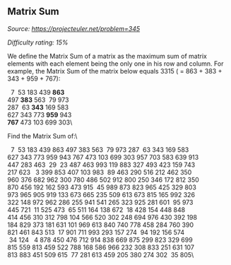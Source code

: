 Matrix Sum
----------

*Source: https://projecteuler.net/problem=345*


*Difficulty rating: 15%*

We define the Matrix Sum of a matrix as the maximum sum of matrix
elements with each element being the only one in his row and column. For
example, the Matrix Sum of the matrix below equals 3315 ( = 863 + 383 +
343 + 959 + 767):

  7  53 183 439 **863**\
 497 **383** 563  79 973\
 287  63 **343** 169 583\
 627 343 773 **959** 943\
**767** 473 103 699 303\

Find the Matrix Sum of:\

  7  53 183 439 863 497 383 563  79 973 287  63 343 169 583\
 627 343 773 959 943 767 473 103 699 303 957 703 583 639 913\
 447 283 463  29  23 487 463 993 119 883 327 493 423 159 743\
 217 623   3 399 853 407 103 983  89 463 290 516 212 462 350\
 960 376 682 962 300 780 486 502 912 800 250 346 172 812 350\
 870 456 192 162 593 473 915  45 989 873 823 965 425 329 803\
 973 965 905 919 133 673 665 235 509 613 673 815 165 992 326\
 322 148 972 962 286 255 941 541 265 323 925 281 601  95 973\
 445 721  11 525 473  65 511 164 138 672  18 428 154 448 848\
 414 456 310 312 798 104 566 520 302 248 694 976 430 392 198\
 184 829 373 181 631 101 969 613 840 740 778 458 284 760 390\
 821 461 843 513  17 901 711 993 293 157 274  94 192 156 574\
  34 124   4 878 450 476 712 914 838 669 875 299 823 329 699\
 815 559 813 459 522 788 168 586 966 232 308 833 251 631 107\
 813 883 451 509 615  77 281 613 459 205 380 274 302  35 805\
